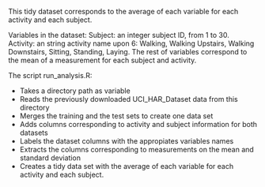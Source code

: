 This tidy dataset corresponds to the average of each variable for each activity and each subject.

Variables in the dataset:
    Subject: an integer subject ID, from 1 to 30.
    Activity: an string activity name upon 6: Walking, Walking Upstairs, Walking Downstairs, Sitting, Standing, Laying.
    The rest of variables correspond to the mean of a measurement for each subject and activity.
    
The script run_analysis.R:
  - Takes a directory path as variable
  - Reads the previously downloaded UCI_HAR_Dataset data from this directory
  - Merges the training and the test sets to create one data set
  - Adds columns corresponding to activity and subject information for both datasets
  - Labels the dataset columns with the appropiates variables names
  - Extracts the columns corresponding to measurements on the mean and standard deviation
  - Creates a tidy data set with the average of each variable for each activity and each subject.
